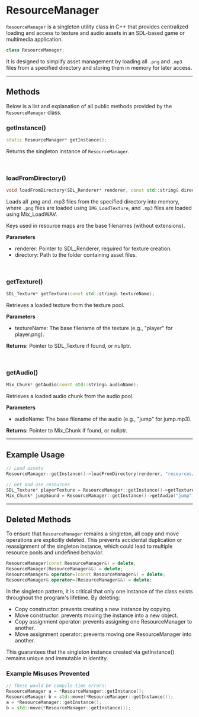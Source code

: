 # ResourceManager

`ResourceManager` is a singleton utility class in C++ 
that provides centralized loading and access to 
texture and audio assets in an SDL-based game or 
multimedia application. 

```c++
class ResourceManager;
```

It is designed to simplify asset management by loading 
all `.png` and `.mp3` files from a specified directory
and storing them in memory for later access.

---

## Methods
Below is a list and explanation of all public methods
provided by the `ResourceManager` class.

### getInstance()

```c++
static ResourceManager* getInstance();
```

Returns the singleton instance of `ResourceManager`.

<br>

### loadFromDirectory()

```c++
void loadFromDirectory(SDL_Renderer* renderer, const std::string& directory);
```

Loads all .png and .mp3 files from the specified 
directory into memory, where `.png` files are loaded 
using `IMG_LoadTexture`, and `.mp3` files are loaded 
using Mix_LoadWAV.

Keys used in resource maps are the base filenames (without extensions).

**Parameters**
- renderer: Pointer to SDL_Renderer, required for texture creation.
- directory: Path to the folder containing asset files.

<br>

### getTexture()

```c++
SDL_Texture* getTexture(const std::string& textureName);
```
Retrieves a loaded texture from the texture pool.

**Parameters**
- textureName: The base filename of the texture (e.g., "player" for player.png).

**Returns:**
Pointer to SDL_Texture if found, or nullptr.

<br>

### getAudio()

```c++
Mix_Chunk* getAudio(const std::string& audioName);
```

Retrieves a loaded audio chunk from the audio pool.

**Parameters**
- audioName: The base filename of the audio (e.g., "jump" for jump.mp3).

**Returns:**
Pointer to Mix_Chunk if found, or nullptr.

---

## Example Usage

```c++
// Load assets
ResourceManager::getInstance()->loadFromDirectory(renderer, "resources/");

// Get and use resources
SDL_Texture* playerTexture = ResourceManager::getInstance()->getTexture("player");
Mix_Chunk* jumpSound = ResourceManager::getInstance()->getAudio("jump");
```

---

## Deleted Methods
To ensure that `ResourceManager` remains a singleton, 
all copy and move operations are explicitly deleted. 
This prevents accidental duplication or reassignment 
of the singleton instance, which could lead to 
multiple resource pools and undefined behavior.

```c++
ResourceManager(const ResourceManager&) = delete;
ResourceManager(ResourceManager&&) = delete;
ResourceManager& operator=(const ResourceManager&) = delete;
ResourceManager& operator=(ResourceManager&&) = delete;
```

In the singleton pattern, it is critical that only one
instance of the class exists throughout the program's
lifetime. By deleting:

- Copy constructor: prevents creating a new instance by copying.
- Move constructor: prevents moving the instance into a new object.
- Copy assignment operator: prevents assigning one ResourceManager to another.
- Move assignment operator: prevents moving one ResourceManager into another.

This guarantees that the singleton instance created 
via getInstance() remains unique and immutable in 
identity.

### Example Misuses Prevented

```c++
// These would be compile-time errors:
ResourceManager a = *ResourceManager::getInstance();
ResourceManager b = std::move(*ResourceManager::getInstance());
a = *ResourceManager::getInstance();
b = std::move(*ResourceManager::getInstance());
```